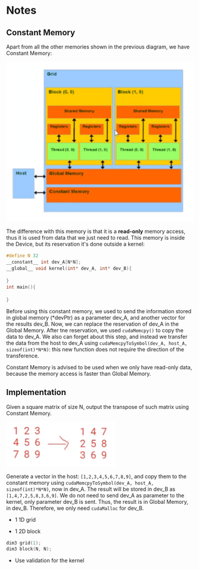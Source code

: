# Notes

## Constant Memory

Apart from all the other memories shown in the previous diagram, we have Constant Memory:

![img](res/1.PNG)

The difference with this memory is that it is a **read-only** memory access, thus it is used from data that we just need to read. This memory is inside the Device, but its reservation it's done outside a kernel:

```c++
#define N 32
__constant__ int dev_A[N*N];
__global__ void kernel(int* dev_A, int* dev_B){

}
int main(){

}
```

Before using this constant memory, we used to send the information stored in global memory (*devPtr) as a parameter dev_A, and another vector for the results dev_B. Now, we can replace the reservation of dev_A in the Global Memory. After tne reservation, we used `cudaMemcpy()` to copy the data to dev_A. We also can forget about this step, and instead we transfer the data from the host to dev_A using `cudaMemcpyToSymbol(dev_A, host_A, sizeof(int)*N*N)`: this new function does not require the direction of the transference.

Constant Memory is advised to be used when we only have read-only data, because the memory access is faster than Global Memory.

## Implementation

Given a square matrix of size N, output the transpose of such matrix using Constant Memory. 

![img](res/2.PNG)

Generate a vector in the host: `[1,2,3,4,5,6,7,8,9]`, and copy them to the constant memory using `cudaMemcpyToSymbol(dev_A, host_A, sizeof(int)*N*N)`, now in dev_A. The result will be stored in dev_B as `[1,4,7,2,5,8,3,6,9]`. We do not need to send dev_A as parameter to the kernel, only parameter dev_B is sent. Thus, the result is in Global Memory, in dev_B. Therefore, we only need `cudaMalloc` for dev_B.

- 1 1D grid

- 1 2D block

```c++
dim3 grid(1);
dim3 block(N, N);
```

- Use validation for the kernel